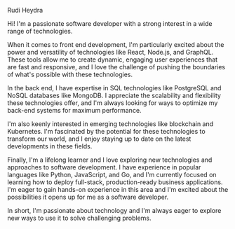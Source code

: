 Rudi Heydra

Hi! I'm a passionate software developer with a strong interest in a wide range of technologies.

When it comes to front end development, I'm particularly excited about the power and versatility of technologies like React, Node.js, and GraphQL. These tools allow me to create dynamic, engaging user experiences that are fast and responsive, and I love the challenge of pushing the boundaries of what's possible with these technologies.

In the back end, I have expertise in SQL technologies like PostgreSQL and NoSQL databases like MongoDB. I appreciate the scalability and flexibility these technologies offer, and I'm always looking for ways to optimize my back-end systems for maximum performance.

I'm also keenly interested in emerging technologies like blockchain and Kubernetes. I'm fascinated by the potential for these technologies to transform our world, and I enjoy staying up to date on the latest developments in these fields.

Finally, I'm a lifelong learner and I love exploring new technologies and approaches to software development. I have experience in popular languages like Python, JavaScript, and Go, and I'm currently focused on learning how to deploy full-stack, production-ready business applications. I'm eager to gain hands-on experience in this area and I'm excited about the possibilities it opens up for me as a software developer.

In short, I'm passionate about technology and I'm always eager to explore new ways to use it to solve challenging problems.
